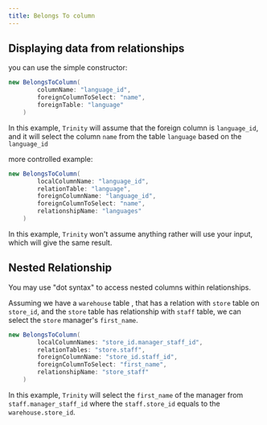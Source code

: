 ```yaml
---
title: Belongs To column
---
```


## Displaying data from relationships

you can use the simple constructor:
```csharp
new BelongsToColumn(
        columnName: "language_id", 
        foreignColumnToSelect: "name", 
        foreignTable: "language"
    )
```

In this example, `Trinity` will assume that the foreign column is `language_id`, and it will select the column `name` from the table `language` based on the `language_id`

more controlled example:

```csharp
new BelongsToColumn(
        localColumnName: "language_id",
        relationTable: "language",
        foreignColumnName: "language_id",
        foreignColumnToSelect: "name",
        relationshipName: "languages"
    )
```

In this example, `Trinity` won't assume anything rather will use your input, which will give the same result.

## Nested Relationship

You may use "dot syntax" to access nested columns within relationships. 

Assuming we have a `warehouse` table , that has a relation with `store` table on `store_id`, and the `store` table has relationship with `staff` table,  we can select the `store` manager's `first_name`. 

```csharp
new BelongsToColumn(
        localColumnNames: "store_id.manager_staff_id",
        relationTables: "store.staff",
        foreignColumnName: "store_id.staff_id",
        foreignColumnToSelect: "first_name",
        relationshipName: "store_staff"
    )
```

In this example, `Trinity` will select the `first_name` of the manager from `staff.manager_staff_id` where the `staff.store_id` equals to the `warehouse.store_id`.